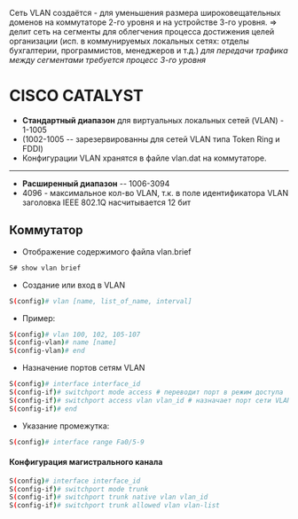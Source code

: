 Сеть VLAN создаётся  - для уменьшения размера широковещательных доменов 
на коммутаторе 2-го уровня
и на устройстве 3-го уровня.
	=> делит сеть на сегменты для облегчения процесса достижения целей организации  (исп. в коммунируемых локальных сетях: 
	отделы бухгалтерии, программистов, менеджеров и т.д.)
 *для передачи трафика между сегментами требуется процесс 3-го уровня*
 
 
# CISCO CATALYST
- __Стандартный диапазон__ для виртуальных локальных сетей (VLAN) - 1-1005 
- (1002-1005 -- зарезервированны для сетей VLAN типа Token Ring и FDDI)
- Конфигурации VLAN хранятся в файле vlan.dat на коммутаторе.
---
- __Расширенный диапазон__ -- 1006-3094
- 4096 - максимальное кол-во VLAN, 
  т.к. в поле идентификатора VLAN  заголовка IEEE 802.1Q насчитывается 12 бит
## Коммутатор

- Отображение содержимого файла vlan.brief 
```bash
S# show vlan brief
```
- Создание или вход в VLAN
```bash
S(config)# vlan [name, list_of_name, interval]
```
- Пример:
```bash
S(config)# vlan 100, 102, 105-107
S(config-vlan)# name [name]
S(config-vlan)# end
```                    
- Назначение портов сетям VLAN
```bash
S(config)# interface interface_id
S(config-if)# switchport mode access # переводит порт в режим доступа
S(config-if)# switchport access vlan vlan_id # назначает порт сети VLAN
S(config-if)# end
```
- Указание промежутка: 
```bash
S(config)# interface range Fa0/5-9
```


#### Конфигурация магистрального канала
```bash
S(config)# interface interface_id
S(config-if)# switchport mode trunk
S(config-if)# switchport trunk native vlan vlan_id
S(config-if)# switchport trunk allowed vlan vlan-list
```